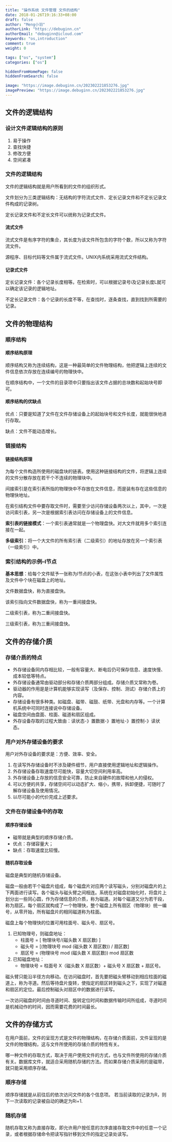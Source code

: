 ```yaml
---
title: "操作系统 文件管理 文件的结构"
date: 2018-01-26T19:16:33+08:00
draft: false
author: "Meng小羽"
authorLink: "https://debuginn.cn"
authorEmail: "debuginn@icloud.com"
keywords: "os,introduction"
comment: true
weight: 0

tags: ["os", "system"]
categories: ["os"]

hiddenFromHomePage: false
hiddenFromSearch: false

image: "https://image.debuginn.cn/202302221853276.jpg"
imagePreview: "https://image.debuginn.cn/202302221853276.jpg"
---
```


## 文件的逻辑结构

### 设计文件逻辑结构的原则

1. 易于操作
2. 查找快捷
3. 修改方便
4. 空间紧凑

### 文件的逻辑结构

文件的逻辑结构就是用户所看到的文件的组织形式。

文件划分为三类逻辑结构：无结构的字符流式文件、定长记录文件和不定长记录文件构成的记录树。

定长记录文件和不定长文件可以统称为记录式文件。

#### 流式文件

流式文件是有序字符的集合，其长度为该文件所包含的字符个数，所以又称为字符流文件。

源程序、目标代码等文件属于流式文件。UNIX内系统采用流式文件结构。

#### 记录式文件

定长记录文件：各个记录长度相等。在检索时，可以根据记录号i及记录长度L就可以确定该记录的逻辑地址。

不定长记录文件：各个记录的长度不等，在查找时，逐条查找，直到找到所需要的记录。

## 文件的物理结构

### 顺序结构

#### 顺序结构原理

顺序结构又称为连续结构，这是一种最简单的文件物理结构，他把逻辑上连续的文件信息依次存放在连续编号的物理快中。

在顺序结构中，一个文件的目录项中只要指出该文件占据的总块数和起始块号即可。

#### 顺序结构的优缺点

优点：只要是知道了文件在文件存储设备上的起始块号和文件长度，就能很快地进行存取。

缺点：文件不能动态增长。

### 链接结构

#### 链接结构原理

为每个文件构造所使用的磁盘块的链表。使用这种链接结构的文件，将逻辑上连续的文件分散存放在若干个不连续的物理块中。

间接索引是在索引表所指的物理快中不存放在文件信息，而是装有存在这些信息的物理快地址。

在索引结构文件中要存取文件时，需要至少访问存储设备两次以上，其中，一次是访问索引表，另一次是根据索引表访问在存储设备上的文件信息。

**索引表的链接模式**：一个索引表通常就是一个物理盘快。对大文件就用多个索引连接在一起。

**多级索引**：将一个大文件的所有索引表（二级索引）的地址存放在另一个索引表（一级索引）中。

### 索引结构的示例–I节点

**基本思想**：给每个文件赋予一张称为I节点的小表，在这张小表中列出了文件属性及文件中个块在磁盘上的地址。

文件数据盘快，称为直接盘快。

该索引指向文件数据盘快，称为一重间接盘快。

二级索引表，称为二重间接盘快。

三级索引表，称为三重间接盘快。

## 文件的存储介质

### 存储介质的特点

- 外存储设备同内存相比较，一般有容量大、断电后仍可保存信息、速度快慢、成本较低等特点。
- 外存储设备通常由驱动部分和存储介质两部分组成。存储介质又常称为卷。
- 驱动器的作用是是计算机能够实现读写（及保存、控制、测试）存储介质上的内容。
- 存储设备有很多种类。如磁盘、磁带、磁鼓、纸带、光盘和内存等。一个计算机系统中可同时连接说中存储设备。
- 磁盘空间由盘面、柱面、磁道和扇区组成。
- 外存设备存取的过程大致由：读状态-》置数据-》置地址-》置控制-》读状态。

### 用户对外存储设备的要求

用户对外存设备的要求是：方便、效率、安全。

1. 在读写外存储设备时不涉及硬件细节，用户直接使用逻辑地址和逻辑操作。
2. 外存储设备存取速度尽可能快，容量大切空间利用率高。 
3. 外存储设备上存放的信息安全可靠，防止来自硬件的故障和他人的侵权。 
4. 可以方便的共享，存储空间可以动态扩大、缩小，携带，拆卸便捷，可随时了解存储设备及使用情况。 
5. 以尽可能小的代价完成上述要求。 

### 文件在存储设备中的存取

#### 顺序存储设备

- 磁带就是典型的顺序存储介质。
- 优点：存储容量大；
- 缺点：存取速度比较慢。

#### 随机存取设备

磁盘是典型的随机存储设备。

磁盘一般由若干个磁盘片组成，每个磁盘片对应两个读写磁头，分别对磁盘片的上下两面进行读写。各个磁头与磁头臂之间相连。系统在对磁盘初始化时，将盘片上划分出一些同心圆，作为存储信息的介质，称为磁道。对每个磁道又分为若干段，称为扇区。每个扇区就构成了一个物理快，整个磁盘上所有扇区（物理块）统一编号，从零开始，所有磁盘片的相同磁道称为柱面。

磁盘上每个物理快的位置可用柱面号、磁头号、扇区号。

1. 已知物理号，则磁盘地址：
   - 柱面号 = [ 物理块号/(磁头数 X 扇区数) ]
   - 磁头号 = [(物理块号 mod (磁头数 X 扇区数)) / 扇区数]
   - 扇区号 = (物理块号 mod (磁头数 X 扇区数)) mod 扇区数
2. 已知磁盘地址： 
   - 物理块号 = 柱面号  X（磁头数 X 扇区数）+ 磁头号 X 扇区数 + 扇区号。

磁头臂只能沿半径方向移动。在访问磁盘时，首先要把磁头臂移动到相应柱面的磁道上，称为寻道。然后等待盘片旋转，使指定的扇区转到磁头之下，实现了对磁道和扇区的定位。最后控制磁头对扇区中的数据进行读写。

一次访问磁盘的时间由寻道时间、旋转定位时间和数据传输时间所组成，寻道时间是机械动作的时间，因而需要花费的时间最长。

## 文件的存储方式

在用户面前，文件的呈现方式是文件的物理结构，在存储介质面前，文件呈现的是文件的物理结构，这与文件所使用的存储介质的特性有关。

哪一种文件的存取方式，取决于用户使用文件的方式，也与文件所使用的存储介质有关。数据库文件，就适合采用随机存储的方法。而如果存储介质采用的是磁带，就只能采用顺序存储。

### 顺序存储

顺序存储就是从前往后的依次访问文件的各个信息项。
若当前读取的记录为R，则下一次读取的记录被自动的确定为Ri+1.

### 随机存储

随机存取又称为直接存取，即允许用户按任意的次序直接存取文件中的任意一个记录，或者根据存储命令把读写指针移到文件的指定记录处读写。